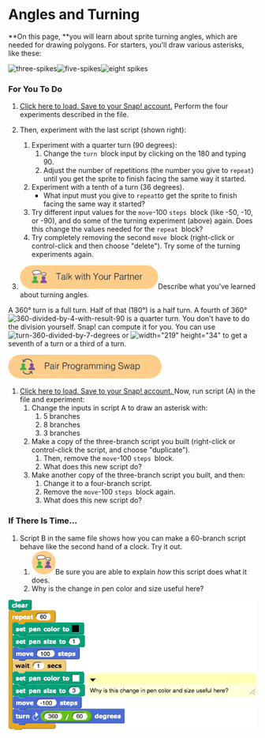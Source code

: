 # Angles and Turning

**On this page, **you will learn about sprite turning angles, which are needed for drawing polygons. For starters, you'll draw various asterisks, like these:

![](http://bjc.edc.org/bjc-r/img/1-introduction/Three-spikes.png "three-spikes")![](http://bjc.edc.org/bjc-r/img/1-introduction/Five-spikes.png "five-spikes")![](http://bjc.edc.org/bjc-r/img/1-introduction/Eight-spikes.png "eight spikes")

### **For You To Do**

1. [Click here to load. Save to your Snap! account.](http://snap.berkeley.edu/snapsource/snap.html#open:http://bjc.edc.org/bjc-r/prog/1-introduction/U1L3-AngleExperiments1.xml) Perform the four experiments described in the file.
2. Then, experiment with the last script \(shown right\):

   1. Experiment with a quarter turn \(90 degrees\):
      1. Change the `turn `block
         input by clicking on the 180 and typing 90.
      2. Adjust the number of repetitions \(the number you give to `repeat`\) until you get the sprite to finish facing the same way it started.
   2. Experiment with a tenth of a turn \(36 degrees\).
      * What input must you give to `repeat`to  get the sprite to finish facing the same way it started?
   3. Try different input values for the `move`-100 `steps `block \(like -50, -10, or -90\), and do some of the turning experiment \(above\) again. Does this change the values needed for the `repeat `block?
   4. Try completely removing the second `move `block \(right-click or control-click and then choose "delete"\). Try some of the turning experiments again.

3. ![](/assets/talk_with_partner.png)Describe what you've learned about turning angles.

A 360° turn is a full turn. Half of that \(180°\) is a half turn. A fourth of 360° ![](http://bjc.edc.org/bjc-r/img/1-introduction/360-divided-by-4-with-result-90.png "360-divided-by-4-with-result-90") is a quarter turn. You don't have to do the division yourself. Snap! can compute it for you. You can use ![](http://bjc.edc.org/bjc-r/img/1-introduction/turn-360-divided-by-7-degrees.png "turn-360-divided-by-7-degrees") or ![](http://bjc.edc.org/bjc-r/img/1-introduction/turn-360-divided-by-3-degrees.png "width=&quot;219&quot; height=&quot;34&quot; ") to get a seventh of a turn or a third of a turn.

![](/assets/pair_programming.png)

1. [Click here to load. Save to your Snap! account. ](http://snap.berkeley.edu/snapsource/snap.html#open:http://bjc.edc.org/bjc-r/prog/1-introduction/U1L3-AngleExperiments2.xml)Now, run script \(A\) in the file and experiment:
   1. Change the inputs in script A to draw an asterisk with:
      1. 5 branches
      2. 8 branches
      3. 3 branches
   2. Make a copy of the three-branch script you built \(right-click or control-click the script, and choose "duplicate"\).
      1. Then, remove the `move`-100 `steps `block.
      2. What does this new script do?
   3. Make another copy of the three-branch script you built, and then:
      1. Change it to a four-branch script.
      2. Remove the `move`-100 `steps `block again.
      3. What does this new script do?

### If There Is Time...

1. Script B in the same file shows how you can make a 60-branch script behave like the second hand of a clock. Try it out.
   1. ![](/assets/twoPeopleThinking.png)Be sure you are able to explain _how_ this script does what it does.
   2. Why is the change in pen color and size useful here?

![](/assets/u1l3_pen_color_code.png)


